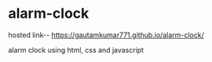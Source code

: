 # alarm-clock
hosted link--
https://gautamkumar771.github.io/alarm-clock/

 alarm clock using html, css and javascript
 
